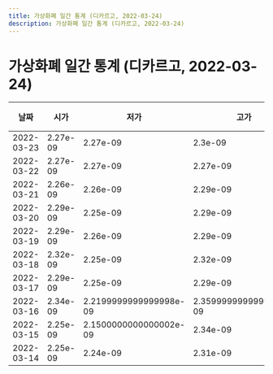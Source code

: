 ```yaml
---
title: 가상화폐 일간 통계 (디카르고, 2022-03-24)
description: 가상화폐 일간 통계 (디카르고, 2022-03-24)
---
```


가상화폐 일간 통계 (디카르고, 2022-03-24)
===

|날짜|시가|저가|고가|종가|비고|
|--|--|--|--|--|--|
|2022-03-23|2.27e-09|2.27e-09|2.3e-09|2.27e-09|    |
|2022-03-22|2.27e-09|2.27e-09|2.27e-09|2.27e-09|    |
|2022-03-21|2.26e-09|2.26e-09|2.29e-09|2.27e-09|    |
|2022-03-20|2.29e-09|2.25e-09|2.29e-09|2.25e-09|    |
|2022-03-19|2.29e-09|2.26e-09|2.29e-09|2.29e-09|    |
|2022-03-18|2.32e-09|2.25e-09|2.32e-09|2.25e-09|    |
|2022-03-17|2.29e-09|2.25e-09|2.29e-09|2.25e-09|    |
|2022-03-16|2.34e-09|2.2199999999999998e-09|2.3599999999999997e-09|2.29e-09|    |
|2022-03-15|2.25e-09|2.1500000000000002e-09|2.34e-09|2.33e-09|    |
|2022-03-14|2.25e-09|2.24e-09|2.31e-09|2.31e-09|    |
